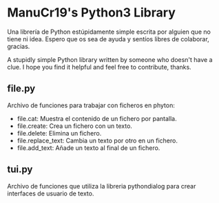 # ManuCr19's Python3 Library

Una librería de Python estúpidamente simple escrita por alguien que no tiene ni idea. Espero que os sea de ayuda y sentíos libres de colaborar, gracias.

A stupidly simple Python library written by someone who doesn't have a clue. I hope you find it helpful and feel free to contribute, thanks.

## file.py
Archivo de funciones para trabajar con ficheros en phyton:
  - file.cat: Muestra el contenido de un fichero por pantalla.
  - file.create: Crea un fichero con un texto.
  - file.delete: Elimina un fichero.
  - file.replace_text: Cambia un texto por otro en un fichero.
  - file.add_text: Añade un texto al final de un fichero.

## tui.py
Archivo de funciones que utiliza la libreria pythondialog para crear interfaces de usuario de texto.
